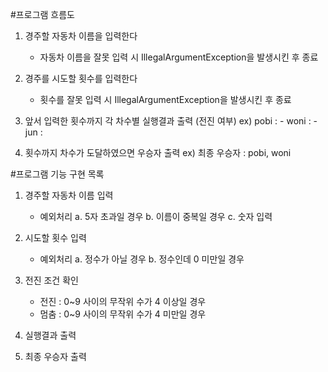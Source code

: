 #프로그램 흐름도
1. 경주할 자동차 이름을 입력한다
    - 자동차 이름을 잘못 입력 시 IllegalArgumentException을 발생시킨 후 종료

2. 경주를 시도할 횟수를 입력한다
    - 횟수를 잘못 입력 시 IllegalArgumentException을 발생시킨 후 종료

3. 앞서 입력한 횟수까지 각 차수별 실행결과 출력 (전진 여부)
    ex) pobi : -
        woni : -
        jun : 

4. 횟수까지 차수가 도달하였으면 우승자 출력
    ex) 최종 우승자 : pobi, woni

#프로그램 기능 구현 목록   
1. 경주할 자동차 이름 입력
    - 예외처리
        a. 5자 초과일 경우
        b. 이름이 중복일 경우
        c. 숫자 입력

2. 시도할 횟수 입력
    - 예외처리
        a. 정수가 아닐 경우
        b. 정수인데 0 미만일 경우

3. 전진 조건 확인
    - 전진 : 0~9 사이의 무작위 수가 4 이상일 경우
    - 멈춤 : 0~9 사이의 무작위 수가 4 미만일 경우

4. 실행결과 출력 

5. 최종 우승자 출력